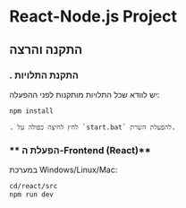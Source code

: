 # React-Node.js Project

## התקנה והרצה

### **. התקנת התלויות**
יש לוודא שכל התלויות מותקנות לפני ההפעלה:
```sh
npm install
```

   ```
. לחץ לחיצה כפולה על `start.bat` להפעלת השרת.

   ```



### ** הפעלת ה-Frontend (React)**
במערכת Windows/Linux/Mac:
```sh
cd/react/src
npm run dev
```




